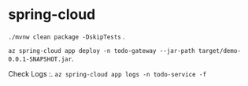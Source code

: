 # spring-cloud


```./mvnw clean package -DskipTests``` .

```az spring-cloud app deploy -n todo-gateway --jar-path target/demo-0.0.1-SNAPSHOT.jar```.

Check Logs :. 
```az spring-cloud app logs -n todo-service -f```
